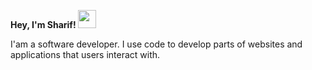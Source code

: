 **Hey, I'm Sharif! <img src="https://media.giphy.com/media/hvRJCLFzcasrR4ia7z/giphy.gif" width="29px">**

I'am a software developer. I use code to develop parts of websites and applications that users interact with.
